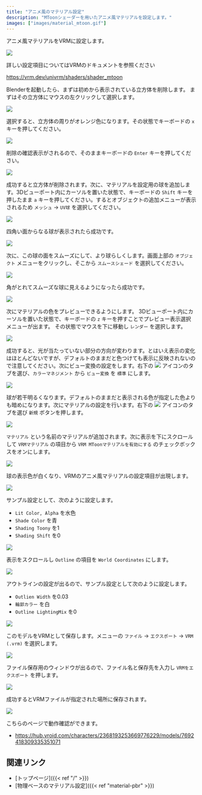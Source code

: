```yaml
---
title: "アニメ風のマテリアル設定"
description: "MToonシェーダーを用いたアニメ風マテリアルを設定します。"
images: ["images/material_mtoon.gif"]
---
```


アニメ風マテリアルをVRMに設定します。

![](../../images/material_mtoon.gif)

詳しい設定項目についてはVRMのドキュメントを参照ください

https://vrm.dev/univrm/shaders/shader_mtoon

Blenderを起動したら、まずは初めから表示されている立方体を削除します。
まずはその立方体にマウスの左クリックして選択します。

![](../images/material_pbr1.png)

選択すると、立方体の周りがオレンジ色になります。その状態でキーボードの `x` キーを押してください。

![](../images/material_pbr2.png)

削除の確認表示がされるので、そのままキーボードの `Enter` キーを押してください。

![](../images/material_pbr3.png)

成功すると立方体が削除されます。次に、マテリアルを設定用の球を追加します。3Dビューポート内にカーソルを置いた状態で、キーボードの `Shift` キーを押したまま `a` キーを押してください。するとオブジェクトの追加メニューが表示されるため `メッシュ` → `UV球` を選択してください。

![](../images/material_mtoon1.png)

四角い面からなる球が表示されたら成功です。

![](../images/material_mtoon2.png)

次に、この球の面をスムーズにして、より球らしくします。画面上部の `オブジェクト` メニューをクリックし、そこから `スムースシェード` を選択してください。

![](../images/material_mtoon3.png)

角がとれてスムーズな球に見えるようになったら成功です。

![](../images/material_mtoon4.png)

次にマテリアルの色をプレビューできるようにします。
3Dビューポート内にカーソルを置いた状態で、キーボードの `z` キーを押すことでプレビュー表示選択メニューが出ます。
その状態でマウスを下に移動し `レンダー` を選択します。

![](../images/material_mtoon5.png)

成功すると、光が当たっていない部分の方向が変わります。とはいえ表示の変化はほとんどないですが、デフォルトのままだと色つけても表示に反映されないので注意してください。次にビュー変換の設定をします。右下の <img src="../../images/scene_property_tab_icon.png"> アイコンのタブを選び、`カラーマネジメント` から `ビュー変換` を `標準` にします。

![](../images/material_mtoon6.png)

球が若干明るくなります。デフォルトのままだと表示される色が指定した色よりも暗めになります。次にマテリアルの設定を行います。右下の <img src="../../images/material_property_tab_icon.png"> アイコンのタブを選び `新規` ボタンを押します。

![](../images/material_mtoon7.png)

`マテリアル` という名前のマテリアルが追加されます。次に表示を下にスクロールして `VRMマテリアル` の項目から `VRM MToonマテリアルを有効にする` のチェックボックスをオンにします。

![](../images/material_mtoon8.png)

球の表示色が白くなり、VRMのアニメ風マテリアルの設定項目が出現します。

![](../images/material_mtoon9.png)

サンプル設定として、次のように設定します。

- `Lit Color, Alpha` を水色
- `Shade Color` を青
- `Shading Toony` を1
- `Shading Shift` を0

![](../images/material_mtoon10.png)

表示をスクロールし `Outline` の項目を `World Coordinates` にします。

![](../images/material_mtoon11.png)

アウトラインの設定が出るので、サンプル設定として次のように設定します。

- `Outlien Width` を0.03
- `輪郭カラー` を白
- `Outline LightingMix` を0

![](../images/material_mtoon12.png)

このモデルをVRMとして保存します。メニューの `ファイル` → `エクスポート` → `VRM (.vrm)` を選択します。

![](../images/material_mtoon13.png)

ファイル保存用のウィンドウが出るので、ファイル名と保存先を入力し `VRMをエクスポート` を押します。

![](../images/material_mtoon14.png)

成功するとVRMファイルが指定された場所に保存されます。

![](../../images/material_mtoon.gif)

こちらのページで動作確認ができます。

- https://hub.vroid.com/characters/2368193253669776229/models/7692418309335351071

## 関連リンク

- [トップページ]({{< ref "/" >}})
- [物理ベースのマテリアル設定]({{< ref "material-pbr" >}})
